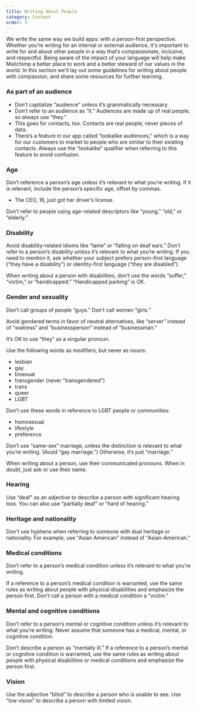 ```yaml
---
title: Writing About People
category: Content
order: 3
---
```


We write the same way we build apps: with a person-first perspective. Whether you’re writing for an internal or external audience, it's important to write for and about other people in a way that’s compassionate, inclusive, and respectful. Being aware of the impact of your language will help make Mailchimp a better place to work and a better steward of our values in the world. In this section we'll lay out some guidelines for writing about people with compassion, and share some resources for further learning.

### As part of an audience

- Don’t capitalize “audience” unless it’s grammatically necessary.
- Don’t refer to an audience as “it.” Audiences are made up of real people, so always use “they.”
- This goes for contacts, too. Contacts are real people, never pieces of data.  
- There’s a feature in our app called “lookalike audiences,” which is a way for our customers to market to people who are similar to their existing contacts. Always use the “lookalike” qualifier when referring to this feature to avoid confusion.


### Age

Don’t reference a person’s age unless it’s relevant to what you’re writing. If it *is* relevant, include the person’s specific age, offset by commas.

- The CEO, 16, just got her driver’s license.

Don’t refer to people using age-related descriptors like “young,” “old,” or “elderly.”

### Disability

Avoid disability-related idioms like “lame” or “falling on deaf ears.” Don’t refer to a person’s disability unless it’s relevant to what you’re writing. If you need to mention it, ask whether your subject prefers person-first language (“they have a disability”) or identity-first language (“they are disabled”).

When writing about a person with disabilities, don’t use the words “suffer,” “victim,” or “handicapped.” “Handicapped parking” is OK.

### Gender and sexuality

Don’t call groups of people “guys.” Don’t call women “girls.”

Avoid gendered terms in favor of neutral alternatives, like “server” instead of “waitress” and “businessperson” instead of “businessman.”

It’s OK to use “they” as a singular pronoun.

Use the following words as modifiers, but never as nouns:

- lesbian
- gay
- bisexual
- transgender (never "transgendered")
- trans
- queer
- LGBT

Don’t use these words in reference to LGBT people or communities:

- homosexual
- lifestyle
- preference

Don’t use “same-sex” marriage, unless the distinction is relevant to what you’re writing. (Avoid “gay marriage.”) Otherwise, it’s just “marriage.”

When writing about a person, use their communicated pronouns. When in doubt, just ask or use their name.

### Hearing

Use “deaf” as an adjective to describe a person with significant hearing loss. You can also use “partially deaf” or “hard of hearing.”

### Heritage and nationality

Don't use hyphens when referring to someone with dual heritage or nationality. For example, use "Asian American" instead of "Asian-American."

### Medical conditions

Don’t refer to a person’s medical condition unless it’s relevant to what you’re writing.

If a reference to a person’s medical condition is warranted, use the same rules as writing about people with physical disabilities and emphasize the person first. Don’t call a person with a medical condition a “victim.”

### Mental and cognitive conditions

Don’t refer to a person’s mental or cognitive condition unless it’s relevant to what you’re writing. Never assume that someone has a medical, mental, or cognitive condition.

Don’t describe a person as “mentally ill.” If a reference to a person’s mental or cognitive condition is warranted, use the same rules as writing about people with physical disabilities or medical conditions and emphasize the person first.

### Vision

Use the adjective “blind” to describe a person who is unable to see. Use “low vision” to describe a person with limited vision.
